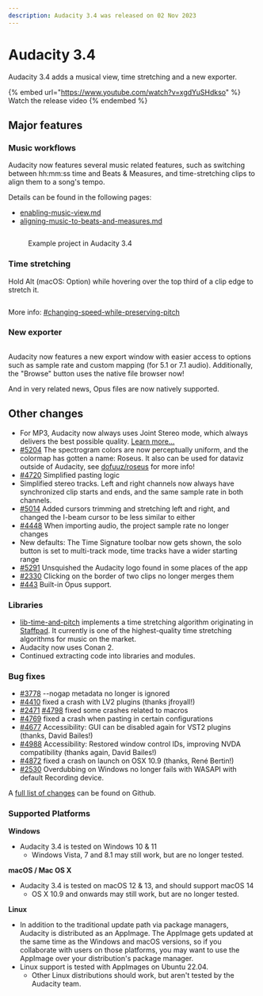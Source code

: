 ```yaml
---
description: Audacity 3.4 was released on 02 Nov 2023
---
```


# Audacity 3.4

Audacity 3.4 adds a musical view, time stretching and a new exporter.

{% embed url="https://www.youtube.com/watch?v=xgdYuSHdkso" %}
Watch the release video
{% endembed %}

## Major features

### Music workflows

Audacity now features several music related features, such as switching between hh:mm:ss time and Beats & Measures, and time-stretching clips to align them to a song's tempo.&#x20;

Details can be found in the following pages:

* [enabling-music-view.md](../../../../music/enabling-music-view.md "mention")
* [aligning-music-to-beats-and-measures.md](../../../../music/aligning-music-to-beats-and-measures.md "mention")

<figure><img src="../../../../.gitbook/assets/Audacity 3.4 project demo.png" alt=""><figcaption><p>Example project in Audacity 3.4</p></figcaption></figure>

### Time stretching

Hold Alt (macOS: Option) while hovering over the top third of a clip edge to stretch it.&#x20;

<figure><img src="../../../../.gitbook/assets/clip stretch.png" alt=""><figcaption></figcaption></figure>

More info: [#changing-speed-while-preserving-pitch](../../../../audio-editing/speeding-up-and-slowing-down-audio.md#changing-speed-while-preserving-pitch "mention")

### New exporter

<figure><img src="../../../../.gitbook/assets/export-mp3.png" alt=""><figcaption></figcaption></figure>

Audacity now features a new export window with easier access to options such as sample rate and custom mapping (for 5.1 or 7.1 audio). Additionally, the "Browse" button uses the native file browser now!

And in very related news, Opus files are now natively supported.

## Other changes

* For MP3, Audacity now always uses Joint Stereo mode, which always delivers the best possible quality. [Learn more...](https://github.com/audacity/audacity/discussions/4940)
* &#x20;[#5204](https://github.com/audacity/audacity/pull/5204) The spectrogram colors are now perceptually uniform, and the colormap has gotten a name: Roseus. It also can be used for dataviz outside of Audacity, see [dofuuz/roseus](https://github.com/dofuuz/roseus) for more info!
* &#x20;[#4720](https://github.com/audacity/audacity/issues/4720) Simplified pasting logic
* Simplified stereo tracks. Left and right channels now always have synchronized clip starts and ends, and the same sample rate in both channels.&#x20;
* &#x20;[#5014](https://github.com/audacity/audacity/pull/5014) Added cursors trimming and stretching left and right, and changed the I-beam cursor to be less similar to either
* &#x20;[#4448](https://github.com/audacity/audacity/issues/4448) When importing audio, the project sample rate no longer changes
* New defaults: The Time Signature toolbar now gets shown, the solo button is set to multi-track mode, time tracks have a wider starting range
* [#5291](https://github.com/audacity/audacity/pull/5291) Unsquished the Audacity logo found in some places of the app
* [#2330](https://github.com/audacity/audacity/issues/2330) Clicking on the border of two clips no longer merges them
* [#443](https://github.com/audacity/audacity/issues/443) Built-in Opus support.

### Libraries

* [lib-time-and-pitch](https://github.com/audacity/audacity/tree/e4bc052201eb0e6e22956cb6426e88661713c6d6/libraries/lib-time-and-pitch) implements a time stretching algorithm originating in [Staffpad](https://www.staffpad.net/). It currently is one of the highest-quality time stretching algorithms for music on the market.
* Audacity now uses Conan 2.
* Continued extracting code into libraries and modules.

### Bug fixes

* &#x20;[#3778](https://github.com/audacity/audacity/issues/3778) --nogap metadata no longer is ignored
* &#x20;[#4410](https://github.com/audacity/audacity/issues/4410) fixed a crash with LV2 plugins (thanks jfroyall!)
* &#x20;[#2471](https://github.com/audacity/audacity/issues/2471) [#4798](https://github.com/audacity/audacity/issues/4798) fixed some crashes related to macros
* &#x20;[#4769](https://github.com/audacity/audacity/issues/4769) fixed a crash when pasting in certain configurations
* &#x20;[#4677](https://github.com/audacity/audacity/issues/4677) Accessibility: GUI can be disabled again for VST2 plugins (thanks, David Bailes!)
* &#x20;[#4988](https://github.com/audacity/audacity/issues/4988) Accessibility: Restored window control IDs, improving NVDA compatibility (thanks again, David Bailes!)
* &#x20;[#4872](https://github.com/audacity/audacity/issues/4872) fixed a crash on launch on OSX 10.9 (thanks, René Bertin!)
* &#x20;[#2530](https://github.com/audacity/audacity/issues/2530) Overdubbing on Windows no longer fails with WASAPI with default Recording device.

A [full list of changes](https://github.com/audacity/audacity/milestone/16?closed=1) can be found on Github.

### Supported Platforms

**Windows**

* Audacity 3.4 is tested on Windows 10 & 11
  * Windows Vista, 7 and 8.1 may still work, but are no longer tested.

**macOS / Mac OS X**

* Audacity 3.4 is tested on macOS 12 & 13, and should support macOS 14
  * OS X 10.9 and onwards may still work, but are no longer tested.

**Linux**

* In addition to the traditional update path via package managers, Audacity is distributed as an AppImage. The AppImage gets updated at the same time as the Windows and macOS versions, so if you collaborate with users on those platforms, you may want to use the AppImage over your distribution's package manager.
* Linux support is tested with AppImages on Ubuntu 22.04.
  * Other Linux distributions should work, but aren't tested by the Audacity team.

